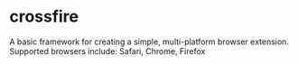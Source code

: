 crossfire
=========

A basic framework for creating a simple, multi-platform browser extension.  Supported browsers include: Safari, Chrome, Firefox
